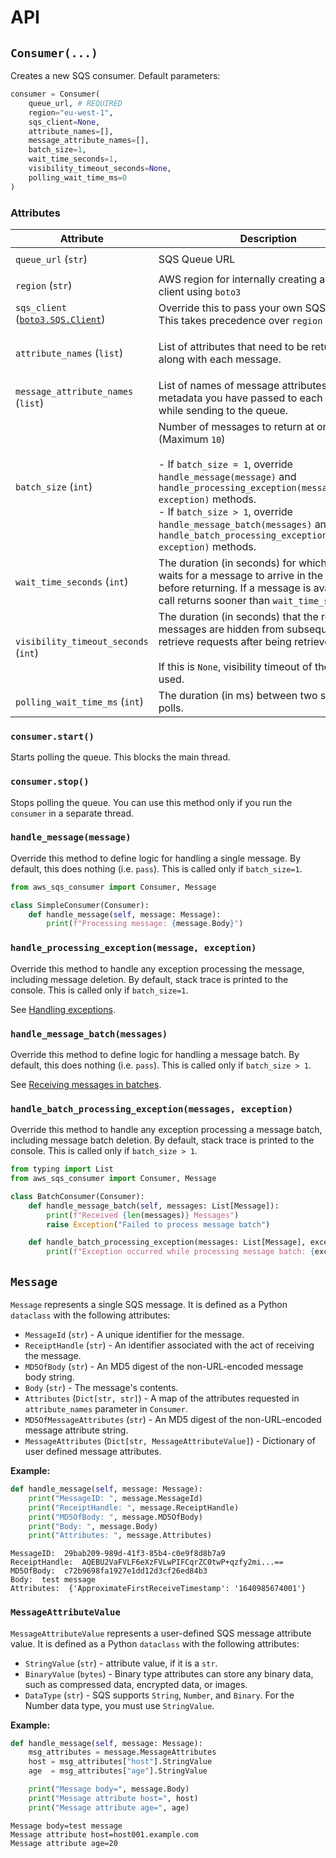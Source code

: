 # API

## `Consumer(...)`

Creates a new SQS consumer. Default parameters:

```python
consumer = Consumer(
    queue_url, # REQUIRED
    region="eu-west-1",
    sqs_client=None,
    attribute_names=[],
    message_attribute_names=[],
    batch_size=1,
    wait_time_seconds=1,
    visibility_timeout_seconds=None,
    polling_wait_time_ms=0
)
```

### Attributes

| Attribute                                                                                                                     | Description                                                                                                                                                                                                                                                                                                                         | Default       | Example(s)                                                                                                                            |
|-------------------------------------------------------------------------------------------------------------------------------|-------------------------------------------------------------------------------------------------------------------------------------------------------------------------------------------------------------------------------------------------------------------------------------------------------------------------------------|---------------|---------------------------------------------------------------------------------------------------------------------------------------|
| `queue_url` (`str`)                                                                                                           | SQS Queue URL                                                                                                                                                                                                                                                                                                                       | **REQUIRED**  | `"https://sqs.eu-west-1.amazonaws.com/12345678901/test_queue"`                                                                        |
| `region` (`str`)                                                                                                              | AWS region for internally creating an SQS client using `boto3`                                                                                                                                                                                                                                                                      | `"eu-west-1"` | `"us-east-1"`, `"ap-south-1"`                                                                                                         |
| `sqs_client` ([`boto3.SQS.Client`](https://boto3.amazonaws.com/v1/documentation/api/latest/reference/services/sqs.html#id57)) | Override this to pass your own SQS client. This takes precedence over `region`                                                                                                                                                                                                                                                      | `None`        | `sqs_client = boto3.client("sqs", region_name="ap-south-1")`                                                                          |
| `attribute_names` (`list`)                                                                                                    | List of attributes that need to be returned along with each message.                                                                                                                                                                                                                                                                | `[]`          | - `["All"]` - Returns all values.<br>- `["ApproximateFirstReceiveTimestamp", "ApproximateReceiveCount", "SenderId", "SentTimestamp"]` |
| `message_attribute_names` (`list`)                                                                                            | List of names of message attributes, i.e. metadata you have passed to each message while sending to the queue.                                                                                                                                                                                                                      | `[]`          | `["CustomAttr1", "CustomAttr2"]`                                                                                                      |
| `batch_size` (`int`)                                                                                                          | Number of messages to return at once. (Maximum `10`)<br><br>- If `batch_size = 1`, override `handle_message(message)` and `handle_processing_exception(message, exception)` methods.<br>- If `batch_size > 1`, override `handle_message_batch(messages)` and `handle_batch_processing_exception(messages, exception)` methods.<br>  | `1`           |                                                                                                                                       |
| `wait_time_seconds` (`int`)                                                                                                   | The duration (in seconds) for which the call waits for a message to arrive in the queue before returning. If a message is available, the call returns sooner than `wait_time_seconds`.                                                                                                                                              | `1`           |                                                                                                                                       |
| `visibility_timeout_seconds` (`int`)                                                                                          | The duration (in seconds) that the received messages are hidden from subsequent retrieve requests after being retrieved. <br><br>If this is `None`, visibility timeout of the queue is used.                                                                                                                                        | `None`        | `30`                                                                                                                                  |
| `polling_wait_time_ms` (`int`)                                                                                                | The duration (in ms) between two subsequent polls.                                                                                                                                                                                                                                                                                  | `0`           | `2000` (2 seconds)                                                                                                                    |

### `consumer.start()`

Starts polling the queue. This blocks the main thread.

### `consumer.stop()`

Stops polling the queue. You can use this method only if you run the `consumer` in a separate thread.

### `handle_message(message)`

Override this method to define logic for handling a single message. By default, this does nothing (i.e. `pass`). This is called only if `batch_size=1`.

```python
from aws_sqs_consumer import Consumer, Message

class SimpleConsumer(Consumer):
    def handle_message(self, message: Message):
        print(f"Processing message: {message.Body}")
```

### `handle_processing_exception(message, exception)`

Override this method to handle any exception processing the message, including message deletion. By default, stack trace is printed to the console. This is called only if `batch_size=1`.

See [Handling exceptions](#handling-exceptions).

### `handle_message_batch(messages)`

Override this method to define logic for handling a message batch. By default, this does nothing (i.e. `pass`). This is called only if `batch_size > 1`.

See [Receiving messages in batches](#receiving-messages-in-batches).

### `handle_batch_processing_exception(messages, exception)`

Override this method to handle any exception processing a message batch, including message batch deletion. By default, stack trace is printed to the console. This is called only if `batch_size > 1`.

```python
from typing import List
from aws_sqs_consumer import Consumer, Message

class BatchConsumer(Consumer):
    def handle_message_batch(self, messages: List[Message]):
        print(f"Received {len(messages)} Messages")
        raise Exception("Failed to process message batch")

    def handle_batch_processing_exception(messages: List[Message], exception):
        print(f"Exception occurred while processing message batch: {exception}")
```

## `Message`

`Message` represents a single SQS message. It is defined as a Python `dataclass` with the following attributes:

* `MessageId` (`str`) - A unique identifier for the message.
* `ReceiptHandle` (`str`) - An identifier associated with the act of receiving the message.
* `MD5OfBody` (`str`) - An MD5 digest of the non-URL-encoded message body string.
* `Body` (`str`) - The message's contents.
* `Attributes` (`Dict[str, str]`) - A map of the attributes requested in `attribute_names` parameter in `Consumer`.
* `MD5OfMessageAttributes` (`str`) - An MD5 digest of the non-URL-encoded message attribute string.
* `MessageAttributes` (`Dict[str, MessageAttributeValue]`) - Dictionary of user defined message attributes.

**Example:**

```python
def handle_message(self, message: Message):
    print("MessageID: ", message.MessageId)
    print("ReceiptHandle: ", message.ReceiptHandle)
    print("MD5OfBody: ", message.MD5OfBody)
    print("Body: ", message.Body)
    print("Attributes: ", message.Attributes)
```

```
MessageID:  29bab209-989d-41f3-85b4-c0e9f8d8b7a9
ReceiptHandle:  AQEBU2VaFVLF6eXzFVLwPIFCqrZC0twP+qzfy2mi...==
MD5OfBody:  c72b9698fa1927e1dd12d3cf26ed84b3
Body:  test message
Attributes:  {'ApproximateFirstReceiveTimestamp': '1640985674001'}
```

### `MessageAttributeValue`

`MessageAttributeValue` represents a user-defined SQS message attribute value. It is defined as a Python `dataclass` with the following attributes:

* `StringValue` (`str`) - attribute value, if it is a `str`.
* `BinaryValue` (`bytes`) - Binary type attributes can store any binary data, such as compressed data, encrypted data, or images.
* `DataType` (`str`) - SQS supports `String`, `Number`, and `Binary`. For the Number data type, you must use `StringValue`.

**Example:**

```python
def handle_message(self, message: Message):
    msg_attributes = message.MessageAttributes
    host = msg_attributes["host"].StringValue
    age  = msg_attributes["age"].StringValue

    print("Message body=", message.Body)
    print("Message attribute host=", host)
    print("Message attribute age=", age)
```

```
Message body=test message
Message attribute host=host001.example.com
Message attribute age=20
```